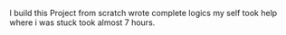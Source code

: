 I build this Project from scratch wrote complete logics my self took help where i was stuck took almost 7 hours. 
